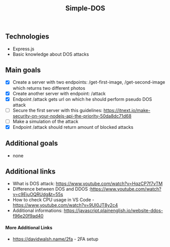 <h2 align="center"> Simple-DOS </h2>

<br>

## Technologies

- Express.js
- Basic knowledge about DOS attacks

## Main goals

- [x] Create a server with two endpoints: /get-first-image, /get-second-image which returns two different photos
- [x] Create another server with endpoint: /attack
- [x] Endpoint /attack gets url on which he should perform pseudo DOS attack
- [ ] Secure the first server with this guidelines: https://itnext.io/make-security-on-your-nodejs-api-the-priority-50da8dc71d68
- [ ] Make a simulation of the attack
- [x] Endpoint /attack should return amount of blocked attacks

## Additional goals

- none

## Additional links

- What is DOS attack: https://www.youtube.com/watch?v=HqzCP7f7vTM
- Difference between DOS and DDOS :https://www.youtube.com/watch?v=c9EjuOQRUdg&t=55s
- How to check CPU usage in VS Code - https://www.youtube.com/watch?v=9UI0JT8y2c4
- Additional informations: https://javascript.plainenglish.io/website-ddos-f96e20f9ad40

#### More Additional Links

- https://davidwalsh.name/2fa - 2FA setup
